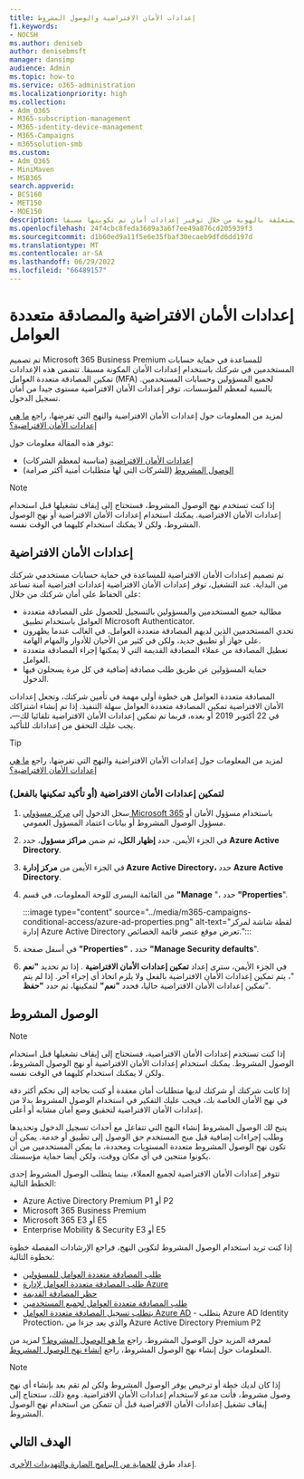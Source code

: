 ```yaml
---
title: إعدادات الأمان الافتراضية والوصول المشروط
f1.keywords:
- NOCSH
ms.author: deniseb
author: denisebmsft
manager: dansimp
audience: Admin
ms.topic: how-to
ms.service: o365-administration
ms.localizationpriority: high
ms.collection:
- Adm_O365
- M365-subscription-management
- M365-identity-device-management
- M365-Campaigns
- m365solution-smb
ms.custom:
- Adm_O365
- MiniMaven
- MSB365
search.appverid:
- BCS160
- MET150
- MOE150
description: تعرف على كيفية مساعدة إعدادات الأمان الافتراضية في حماية مؤسستك من الهجمات المتعلقة بالهوية من خلال توفير إعدادات أمان تم تكوينها مسبقا Microsoft 365 Business Premium.
ms.openlocfilehash: 24f4cbc8feda3689a3a6f7ee49a876cd205939f3
ms.sourcegitcommit: d1b60ed9a11f5e6e35fbaf30ecaeb9dfd6dd197d
ms.translationtype: MT
ms.contentlocale: ar-SA
ms.lasthandoff: 06/29/2022
ms.locfileid: "66489157"
---
```

# <a name="security-defaults-and-multi-factor-authentication"></a>إعدادات الأمان الافتراضية والمصادقة متعددة العوامل

تم تصميم Microsoft 365 Business Premium للمساعدة في حماية حسابات المستخدمين في شركتك باستخدام إعدادات الأمان المكونة مسبقا. تتضمن هذه الإعدادات تمكين المصادقة متعددة العوامل (MFA) لجميع المسؤولين وحسابات المستخدمين. بالنسبة لمعظم المؤسسات، توفر إعدادات الأمان الافتراضية مستوى جيدا من أمان تسجيل الدخول.

لمزيد من المعلومات حول إعدادات الأمان الافتراضية والنهج التي تفرضها، راجع [ما هي إعدادات الأمان الافتراضية؟](/azure/active-directory/fundamentals/concept-fundamentals-security-defaults)

توفر هذه المقالة معلومات حول:

- [إعدادات الأمان الافتراضية](#security-defaults) (مناسبة لمعظم الشركات)
- [الوصول المشروط](#conditional-access) (للشركات التي لها متطلبات أمنية أكثر صرامة)

> [!NOTE]
> إذا كنت تستخدم نهج الوصول المشروط، فستحتاج إلى إيقاف تشغيلها قبل استخدام إعدادات الأمان الافتراضية. يمكنك استخدام إعدادات الأمان الافتراضية أو نهج الوصول المشروط، ولكن لا يمكنك استخدام كليهما في الوقت نفسه.

## <a name="security-defaults"></a>إعدادات الأمان الافتراضية

تم تصميم إعدادات الأمان الافتراضية للمساعدة في حماية حسابات مستخدمي شركتك من البداية. عند التشغيل، توفر إعدادات الأمان الافتراضية إعدادات افتراضية آمنة تساعد على الحفاظ على أمان شركتك من خلال:

- مطالبة جميع المستخدمين والمسؤولين بالتسجيل للحصول على المصادقة متعددة العوامل باستخدام تطبيق Microsoft Authenticator.
- تحدي المستخدمين الذين لديهم المصادقة متعددة العوامل، في الغالب عندما يظهرون على جهاز أو تطبيق جديد، ولكن في كثير من الأحيان للأدوار والمهام الهامة.
- تعطيل المصادقة من عملاء المصادقة القديمة التي لا يمكنها إجراء المصادقة متعددة العوامل.
- حماية المسؤولين عن طريق طلب مصادقة إضافية في كل مرة يسجلون فيها الدخول.

المصادقة متعددة العوامل هي خطوة أولى مهمة في تأمين شركتك، وتجعل إعدادات الأمان الافتراضية تمكين المصادقة متعددة العوامل سهلة التنفيذ. إذا تم إنشاء اشتراكك في 22 أكتوبر 2019 أو بعده، فربما تم تمكين إعدادات الأمان الافتراضية تلقائيا لك&mdash;، يجب عليك التحقق من إعداداتك للتأكيد.

> [!TIP]
> لمزيد من المعلومات حول إعدادات الأمان الافتراضية والنهج التي تفرضها، راجع [ما هي إعدادات الأمان الافتراضية؟](/azure/active-directory/fundamentals/concept-fundamentals-security-defaults)

### <a name="to-enable-security-defaults-or-confirm-theyre-already-enabled"></a>لتمكين إعدادات الأمان الافتراضية (أو تأكيد تمكينها بالفعل)

1. سجل الدخول إلى <a href="https://go.microsoft.com/fwlink/p/?linkid=2024339" target="_blank">مركز مسؤولي Microsoft 365</a> باستخدام مسؤول الأمان أو مسؤول الوصول المشروط أو بيانات اعتماد المسؤول العمومي.

2. في الجزء الأيمن، حدد **إظهار الكل،** ثم ضمن **مراكز مسؤول**، حدد **Azure Active Directory**.

3. في الجزء الأيمن من **مركز إدارة Azure Active Directory،** حدد **Azure Active Directory**.

4. من القائمة اليسرى للوحة المعلومات، في قسم **"Manage** "، حدد **"Properties**".

    :::image type="content" source="../media/m365-campaigns-conditional-access/azure-ad-properties.png" alt-text="لقطة شاشة لمركز إدارة Azure Active Directory تعرض موقع عنصر قائمة الخصائص.":::

5. في أسفل صفحة **"Properties"** ، حدد **"Manage Security defaults**".

6. في الجزء الأيمن، سترى إعداد **تمكين إعدادات الأمان الافتراضية** . إذا تم تحديد **"نعم** "، يتم تمكين إعدادات الأمان الافتراضية بالفعل ولا يلزم اتخاذ أي إجراء آخر. إذا لم يتم تمكين إعدادات الأمان الافتراضية حاليا، فحدد **"نعم"** لتمكينها، ثم حدد **"حفظ**".

## <a name="conditional-access"></a>الوصول المشروط

> [!NOTE]
> إذا كنت تستخدم إعدادات الأمان الافتراضية، فستحتاج إلى إيقاف تشغيلها قبل استخدام الوصول المشروط. يمكنك استخدام إعدادات الأمان الافتراضية أو نهج الوصول المشروط، ولكن لا يمكنك استخدام كليهما في الوقت نفسه.

إذا كانت شركتك أو شركتك لديها متطلبات أمان معقدة أو كنت بحاجة إلى تحكم أكثر دقة في نهج الأمان الخاصة بك، فيجب عليك التفكير في استخدام الوصول المشروط بدلا من إعدادات الأمان الافتراضية لتحقيق وضع أمان مشابه أو أعلى.

يتيح لك الوصول المشروط إنشاء النهج التي تتفاعل مع أحداث تسجيل الدخول وتحديدها وطلب إجراءات إضافية قبل منح المستخدم حق الوصول إلى تطبيق أو خدمة. يمكن أن تكون نهج الوصول المشروط متعددة المستويات ومحددة، ما يمكن المستخدمين من أن يكونوا منتجين في أي مكان ووقت، ولكن أيضا حماية مؤسستك.

تتوفر إعدادات الأمان الافتراضية لجميع العملاء، بينما يتطلب الوصول المشروط إحدى الخطط التالية:

- Azure Active Directory Premium P1 أو P2
- Microsoft 365 Business Premium
- Microsoft 365 E3 أو E5
- Enterprise Mobility & Security E3 أو E5

إذا كنت تريد استخدام الوصول المشروط لتكوين النهج، فراجع الإرشادات المفصلة خطوة بخطوة التالية:

- [طلب المصادقة متعددة العوامل للمسؤولين](/azure/active-directory/conditional-access/howto-conditional-access-policy-admin-mfa)
- [طلب المصادقة متعددة العوامل لإدارة Azure](/azure/active-directory/conditional-access/howto-conditional-access-policy-azure-management)
- [حظر المصادقة القديمة](/azure/active-directory/conditional-access/howto-conditional-access-policy-block-legacy)
- [طلب المصادقة متعددة العوامل لجميع المستخدمين](/azure/active-directory/conditional-access/howto-conditional-access-policy-all-users-mfa)
- [يتطلب تسجيل المصادقة متعددة العوامل Azure AD](/azure/active-directory/identity-protection/howto-identity-protection-configure-mfa-policy) - يتطلب Azure AD Identity Protection، والذي يعد جزءا من Azure Active Directory Premium P2

لمعرفة المزيد حول الوصول المشروط، راجع [ما هو الوصول المشروط؟](/azure/active-directory/conditional-access/overview) لمزيد من المعلومات حول إنشاء نهج الوصول المشروط، راجع [إنشاء نهج الوصول المشروط](/azure/active-directory/authentication/tutorial-enable-azure-mfa#create-a-conditional-access-policy).

> [!NOTE]
> إذا كان لديك خطة أو ترخيص يوفر الوصول المشروط ولكن لم تقم بعد بإنشاء أي نهج وصول مشروط، فأنت مدعو لاستخدام إعدادات الأمان الافتراضية. ومع ذلك، ستحتاج إلى إيقاف تشغيل إعدادات الأمان الافتراضية قبل أن تتمكن من استخدام نهج الوصول المشروط.

## <a name="next-objective"></a>الهدف التالي

إعداد طرق [للحماية من البرامج الضارة والتهديدات الأخرى](m365bp-increase-protection.md).
